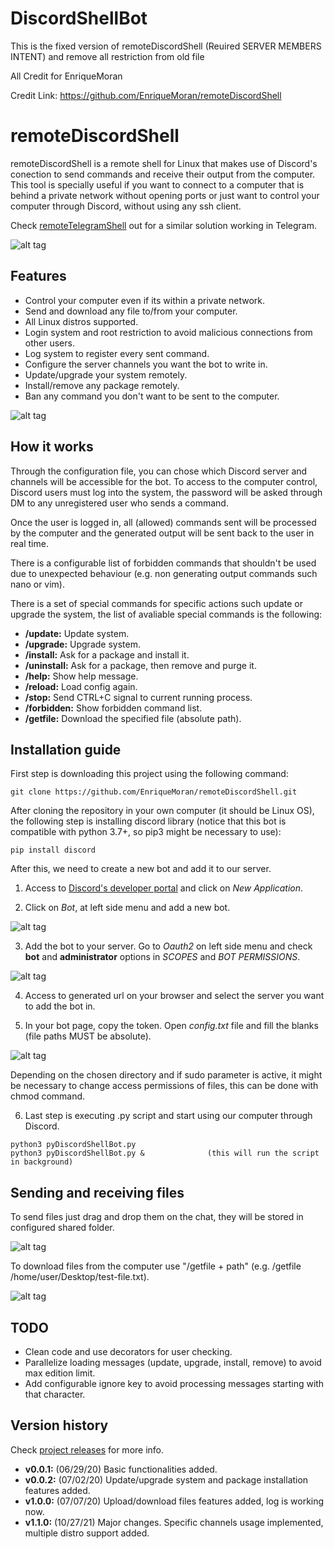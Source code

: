 # DiscordShellBot
This is the fixed version of remoteDiscordShell (Reuired SERVER MEMBERS INTENT) and remove all restriction from old file

All Credit for EnriqueMoran


Credit Link: https://github.com/EnriqueMoran/remoteDiscordShell



# remoteDiscordShell
remoteDiscordShell is a remote shell for Linux that makes use of Discord's conection to send commands and receive their output from the computer.
This tool is specially useful if you want to connect to a computer that is behind a private network without opening ports or just want to control your computer through Discord, without using any ssh client.

Check [remoteTelegramShell](https://github.com/EnriqueMoran/remoteTelegramShell) out for a similar solution working in Telegram.


![alt tag](/readme_images/readme_img_1.gif)


## Features
- Control your computer even if its within a private network.
- Send and download any file to/from your computer.
- All Linux distros supported.
- Login system and root restriction to avoid malicious connections from other users.
- Log system to register every sent command.
- Configure the server channels you want the bot to write in.
- Update/upgrade your system remotely.
- Install/remove any package remotely.
- Ban any command you don't want to be sent to the computer.


![alt tag](/readme_images/readme_img_2.gif)


## How it works
Through the configuration file, you can chose which Discord server and channels will be accessible for the bot. To access to the computer control, Discord users must log into the system, the password will be asked through DM to any unregistered user who sends a command.

Once the user is logged in, all (allowed) commands sent will be processed by the computer and the generated output will be sent back to the user in real time.

There is a configurable list of forbidden commands that shouldn't be used due to unexpected behaviour (e.g. non generating output commands such nano or vim).

There is a set of special commands for specific actions such update or upgrade the system, the list of avaliable special commands is the following:
- **/update:** Update system.
- **/upgrade:** Upgrade system.
- **/install:** Ask for a package and install it.
- **/uninstall:** Ask for a package, then remove and purge it.
- **/help:** Show help message.
- **/reload:** Load config again.
- **/stop:** Send CTRL+C signal to current running process.
- **/forbidden:** Show forbidden command list.
- **/getfile:** Download the specified file (absolute path).


## Installation guide
First step is downloading this project using the following command:
```
git clone https://github.com/EnriqueMoran/remoteDiscordShell.git
```

After cloning the repository in your own computer (it should be Linux OS), the following step is installing discord library (notice that this bot is compatible with python 3.7+, so pip3 might be necessary to use):
```
pip install discord
```

After this, we need to create a new bot and add it to our server.
1. Access to [Discord's developer portal](https://discord.com/developers/applications) and click on *New Application*.

2. Click on *Bot*, at left side menu and add a new bot.

![alt tag](/readme_images/image1.png)

3. Add the bot to your server. Go to *Oauth2* on left side menu and check **bot** and **administrator** options in *SCOPES* and *BOT PERMISSIONS*.

![alt tag](/readme_images/image2.png)

4. Access to generated url on your browser and select the server you want to add the bot in.

5. In your bot page, copy the token. Open *config.txt* file and fill the blanks (file paths MUST be absolute). 

![alt tag](/readme_images/image3.png)

Depending on the chosen directory and if sudo parameter is active, it might be necessary to change access permissions of files, this can be done with chmod command.

6. Last step is executing .py script and start using our computer through Discord.
```
python3 pyDiscordShellBot.py
python3 pyDiscordShellBot.py &              (this will run the script in background)
```


## Sending and receiving files
To send files just drag and drop them on the chat, they will be stored in configured shared folder.

![alt tag](/readme_images/readme_img_4.gif)


To download files from the computer use "/getfile + path" (e.g. /getfile /home/user/Desktop/test-file.txt).

![alt tag](/readme_images/readme_img_3.gif)


## TODO
- Clean code and use decorators for user checking.
- Parallelize loading messages (update, upgrade, install, remove) to avoid max edition limit.
- Add configurable ignore key to avoid processing messages starting with that character.


## Version history
Check [project releases](https://github.com/EnriqueMoran/remoteDiscordShell/releases) for more info.

- **v0.0.1:** (06/29/20) Basic functionalities added.
- **v0.0.2:** (07/02/20) Update/upgrade system and package installation features added.
- **v1.0.0:** (07/07/20) Upload/download files features added, log is working now.
- **v1.1.0:** (10/27/21) Major changes. Specific channels usage implemented, multiple distro support added.
